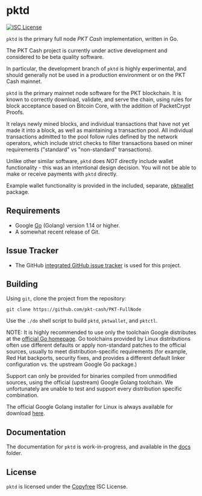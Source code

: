 pktd
====

[![ISC License](http://img.shields.io/badge/license-ISC-blue.svg)](http://Copyfree.org)

`pktd` is the primary full node *PKT Cash* implementation, written in Go.

The PKT Cash project is currently under active development and considered 
to be beta quality software.

In particular, the development branch of `pktd` is highly experimental, 
and should generally not be used in a production environment or on the
PKT Cash mainnet.

`pktd` is the primary mainnet node software for the PKT blockchain.
It is known to correctly download, validate, and serve the chain,
using rules for block acceptance based on Bitcoin Core, with the
addition of PacketCrypt Proofs. 

It relays newly mined blocks, and individual transactions that have 
not yet made it into a block, as well as maintaining a transaction pool.
All individual transactions admitted to the pool follow rules defined by 
the network operators, which include strict checks to filter transactions
based on miner requirements ("standard" vs "non-standard" transactions).

Unlike other similar software, `pktd` does *NOT* directly include wallet
functionality - this was an intentional design decision.  You will not be
able to make or receive payments with `pktd` directly.

Example wallet functionality is provided in the included, separate,
[pktwallet](https://github.com/pkt-cash/PKT-FullNode/pktwallet) package.

## Requirements

* Google [Go](http://golang.org) (Golang) version 1.14 or higher.
* A somewhat recent release of Git.

## Issue Tracker

* The GitHub [integrated GitHub issue tracker](https://github.com/pkt-cash/PKT-FullNode/issues) is used for this project.  

## Building

Using `git`, clone the project from the repository:

`git clone https://github.com/pkt-cash/PKT-FullNode`

Use the `./do` shell script to build `pktd`, `pktwallet`, and `pktctl`.

NOTE: It is highly recommended to use only the toolchain Google distributes
at the [official Go homepage](https://golang.org/dl). Go toolchains provided
by Linux distributions often use different defaults or apply non-standard
patches to the official sources, usually to meet distribution-specific
requirements (for example, Red Hat backports, security fixes, and provides
a different default linker configuration vs. the upstream Google Go package.)

Support can only be provided for binaries compiled from unmodified sources,
using the official (upstream) Google Golang toolchain. We unfortunately are
unable to test and support every distribution specific combination. 

The official Google Golang installer for Linux is always available 
for download [here](https://storage.googleapis.com/golang/getgo/installer_linux).

## Documentation

The documentation for `pktd` is work-in-progress, and available in the [docs](https://github.com/pkt-cash/PKT-FullNode/tree/master/docs) folder.

## License

`pktd` is licensed under the [Copyfree](http://Copyfree.org) ISC License.
